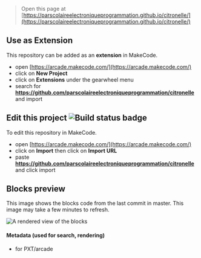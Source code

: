  


> Open this page at [https://parscolaireelectroniqueprogrammation.github.io/citronelle/](https://parscolaireelectroniqueprogrammation.github.io/citronelle/)

## Use as Extension

This repository can be added as an **extension** in MakeCode.

* open [https://arcade.makecode.com/](https://arcade.makecode.com/)
* click on **New Project**
* click on **Extensions** under the gearwheel menu
* search for **https://github.com/parscolaireelectroniqueprogrammation/citronelle** and import

## Edit this project ![Build status badge](https://github.com/parscolaireelectroniqueprogrammation/citronelle/workflows/MakeCode/badge.svg)

To edit this repository in MakeCode.

* open [https://arcade.makecode.com/](https://arcade.makecode.com/)
* click on **Import** then click on **Import URL**
* paste **https://github.com/parscolaireelectroniqueprogrammation/citronelle** and click import

## Blocks preview

This image shows the blocks code from the last commit in master.
This image may take a few minutes to refresh.

![A rendered view of the blocks](https://github.com/parscolaireelectroniqueprogrammation/citronelle/raw/master/.github/makecode/blocks.png)

#### Metadata (used for search, rendering)

* for PXT/arcade
<script src="https://makecode.com/gh-pages-embed.js"></script><script>makeCodeRender("{{ site.makecode.home_url }}", "{{ site.github.owner_name }}/{{ site.github.repository_name }}");</script>
